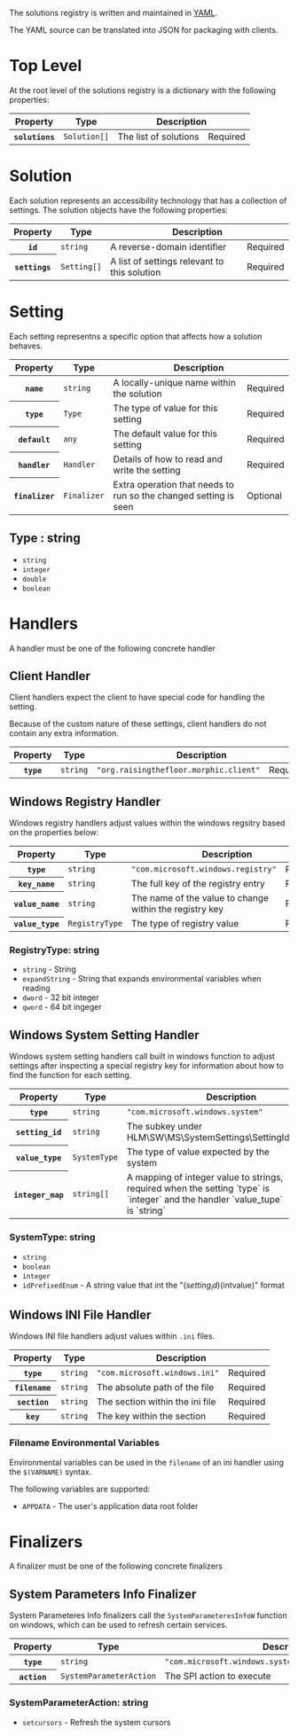 The solutions registry is written and maintained in [YAML](https://yaml.org).

The YAML source can be translated into JSON for packaging with clients.

Top Level
=========

At the root level of the solutions registry is a dictionary with the following
properties:

<table>
    <thead>
        <tr>
            <th>Property</th>
            <th>Type</th>
            <th colspan="2">Description</th>
        </tr>
    <tbody>
        <tr>
            <th><code>solutions</code></th>
            <td><code>Solution[]</code></td>
            <td>The list of solutions</td>
            <td>Required</td>
        </tr>
    </tbody>
</table>

Solution
========

Each solution represents an accessibility technology that has a collection of
settings.  The solution objects have the following properties:

<table>
    <thead>
        <tr>
            <th>Property</th>
            <th>Type</th>
            <th colspan="2">Description</th>
        </tr>
    <tbody>
        <tr>
            <th><code>id</code></th>
            <td><code>string</code></td>
            <td>A reverse-domain identifier</td>
            <td>Required</td>
        </tr>
        <tr>
            <th><code>settings</code></th>
            <td><code>Setting[]</code></td>
            <td>A list of settings relevant to this solution</td>
            <td>Required</td>
        </tr>
    </tbody>
</table>

Setting
=======

Each setting representns a specific option that affects how a solution behaves.

<table>
    <thead>
        <tr>
            <th>Property</th>
            <th>Type</th>
            <th colspan="2">Description</th>
        </tr>
    <tbody>
        <tr>
            <th><code>name</code></th>
            <td><code>string</code></td>
            <td>A locally-unique name within the solution</td>
            <td>Required</td>
        </tr>
        <tr>
            <th><code>type</code></th>
            <td><code>Type</code></td>
            <td>The type of value for this setting</td>
            <td>Required</td>
        </tr>
        <tr>
            <th><code>default</code></th>
            <td><code>any</code></td>
            <td>The default value for this setting</td>
            <td>Required</td>
        </tr>
        <tr>
            <th><code>handler</code></th>
            <td><code>Handler</code></td>
            <td>Details of how to read and write the setting</td>
            <td>Required</td>
        </tr>
        <tr>
            <th><code>finalizer</code></th>
            <td><code>Finalizer</code></td>
            <td>Extra operation that needs to run so the changed setting is seen</td>
            <td>Optional</td>
        </tr>
    </tbody>
</table>

Type : string
-----

* `string`
* `integer`
* `double`
* `boolean`

Handlers
=======

A handler must be one of the following concrete handler

Client Handler
-----

Client handlers expect the client to have special code for handling the setting.

Because of the custom nature of these settings, client handlers do not contain
any extra information.

<table>
    <thead>
        <tr>
            <th>Property</th>
            <th>Type</th>
            <th colspan="2">Description</th>
        </tr>
    <tbody>
        <tr>
            <th><code>type</code></th>
            <td><code>string</code></td>
            <td><code>"org.raisingthefloor.morphic.client"</code></td>
            <td>Required</td>
        </tr>
    </tbody>
</table>

Windows Registry Handler
-----

Windows registry handlers adjust values within the windows regsitry based on
the properties below:

<table>
    <thead>
        <tr>
            <th>Property</th>
            <th>Type</th>
            <th colspan="2">Description</th>
        </tr>
    <tbody>
        <tr>
            <th><code>type</code></th>
            <td><code>string</code></td>
            <td><code>"com.microsoft.windows.registry"</code></td>
            <td>Required</td>
        </tr>
        <tr>
            <th><code>key_name</code></th>
            <td><code>string</code></td>
            <td>The full key of the registry entry</td>
            <td>Required</td>
        </tr>
        <tr>
            <th><code>value_name</code></th>
            <td><code>string</code></td>
            <td>The name of the value to change within the registry key</td>
            <td>Required</td>
        </tr>
        <tr>
            <th><code>value_type</code></th>
            <td><code>RegistryType</code></td>
            <td>The type of registry value</td>
            <td>Required</td>
        </tr>
    </tbody>
</table>

### RegistryType: string

* `string` - String
* `expandString` - String that expands environmental variables when reading
* `dword` - 32 bit integer
* `qword` - 64 bit ingeger

Windows System Setting Handler
-----

Windows system setting handlers call built in windows function to adjust
settings after inspecting a special registry key for information about
how to find the function for each setting.

<table>
    <thead>
        <tr>
            <th>Property</th>
            <th>Type</th>
            <th colspan="2">Description</th>
        </tr>
    <tbody>
        <tr>
            <th><code>type</code></th>
            <td><code>string</code></td>
            <td><code>"com.microsoft.windows.system"</code></td>
            <td>Required</td>
        </tr>
        <tr>
            <th><code>setting_id</code></th>
            <td><code>string</code></td>
            <td>The subkey under HLM\SW\MS\SystemSettings\SettingId</td>
            <td>Required</td>
        </tr>
        <tr>
            <th><code>value_type</code></th>
            <td><code>SystemType</code></td>
            <td>The type of value expected by the system</td>
            <td>Required</td>
        </tr>
        <tr>
            <th><code>integer_map</code></th>
            <td><code>string[]</code></td>
            <td>A mapping of integer value to strings, required when the setting `type` is `integer` and the handler `value_tupe` is `string`</td>
            <td>Optional</td>
        </tr>
    </tbody>
</table>

### SystemType: string

* `string`
* `boolean`
* `integer`
* `idPrefixedEnum` - A string value that int the "$(setting_id)$(intvalue)" format

Windows INI File Handler
-----

Windows INI file handlers adjust values within `.ini` files.

<table>
    <thead>
        <tr>
            <th>Property</th>
            <th>Type</th>
            <th colspan="2">Description</th>
        </tr>
    <tbody>
        <tr>
            <th><code>type</code></th>
            <td><code>string</code></td>
            <td><code>"com.microsoft.windows.ini"</code></td>
            <td>Required</td>
        </tr>
        <tr>
            <th><code>filename</code></th>
            <td><code>string</code></td>
            <td>The absolute path of the file</td>
            <td>Required</td>
        </tr>
        <tr>
            <th><code>section</code></th>
            <td><code>string</code></td>
            <td>The section within the ini file</td>
            <td>Required</td>
        </tr>
        <tr>
            <th><code>key</code></th>
            <td><code>string</code></td>
            <td>The key within the section</td>
            <td>Required</td>
        </tr>
    </tbody>
</table>

### Filename Environmental Variables

Environmental variables can be used in the `filename` of an ini handler using
the `$(VARNAME)` syntax.

The following variables are supported:

* `APPDATA` - The user's application data root folder


Finalizers
=======

A finalizer must be one of the following concrete finalizers

System Parameters Info Finalizer
-----

System Parameteres Info finalizers call the `SystemParameteresInfoW` function
on windows, which can be used to refresh certain services.

<table>
    <thead>
        <tr>
            <th>Property</th>
            <th>Type</th>
            <th colspan="2">Description</th>
        </tr>
    <tbody>
        <tr>
            <th><code>type</code></th>
            <td><code>string</code></td>
            <td><code>"com.microsoft.windows.systemParametersInfo"</code></td>
            <td>Required</td>
        </tr>
        <tr>
            <th><code>action</code></th>
            <td><code>SystemParameterAction</code></td>
            <td>The SPI action to execute</td>
            <td>Required</td>
        </tr>
    </tbody>
</table>


### SystemParameterAction: string

* `setcursors` - Refresh the system cursors
